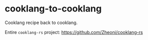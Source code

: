 # cooklang-to-cooklang

Cooklang recipe back to cooklang.

Entire `cooklang-rs` project: https://github.com/Zheoni/cooklang-rs
